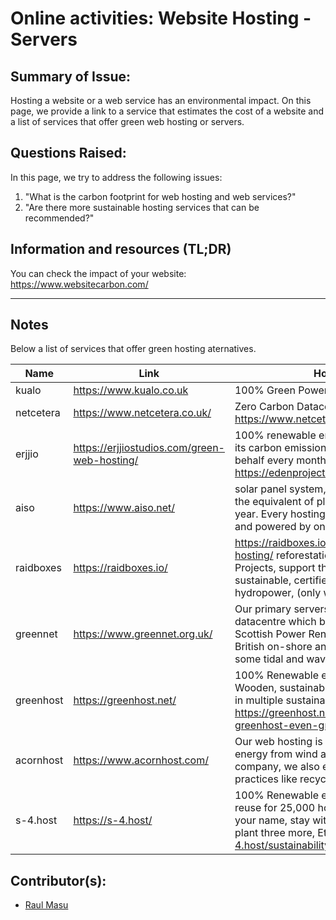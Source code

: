 <!-- Copy this template to add a new topic. Replace text in {brackets} with your content. -->

# Online activities: Website Hosting - Servers

## Summary of Issue: 

Hosting a website or a web service has an environmental impact. On this page, we provide a link to a service that estimates the cost of a website and a list of services that offer green web hosting or servers.

## Questions Raised:

In this page, we try to address the following issues:

1. "What is the carbon footprint for web hosting and web services?"
2. "Are there more sustainable hosting services that can be recommended?"

## Information and resources (TL;DR)

You can check the  impact of your website: https://www.websitecarbon.com/

-----

## Notes

Below a list of services that offer green hosting aternatives.


|Name          | Link                       |  How is it green  |   cost web hosting | Server         |      
|------------- | -------------              | -------------     |  -------------     |-------------   |
|       kualo  |https://www.kualo.co.uk     | 100% Green Powered|  3 (10gb)- 10 (50gb)/month| 24 month|
|netcetera     |https://www.netcetera.co.uk/| Zero Carbon Datacentre https://www.netcetera.co.uk/datacentre/#green| 3 (5gb) 6.60 (20 gb) per month https://www.netcetera.co.uk/hosting/ | 55 (8 tb 512gb ram) 110 (10 tb 128 gb ram)|
|erjjio|https://erjjiostudios.com/green-web-hosting/| 100% renewable energy, optimise it to reduce its carbon emissions, and plant trees on your behalf every month, partenship with https://edenprojects.org/|5(10 GB)/month'7 (Unlimited disk storage)||
|aiso|https://www.aiso.net/| solar panel system, according to their count is the equivalent of planting 8 acres of trees per year. Every hosting account with AISO is green and powered by on-site solar.| $6.25 (10 GB )|10 (30gb 1gb ram), 45 (50 gb  4 gb ram) (many packages, two are examples)|
|raidboxes|https://raidboxes.io/|https://raidboxes.io/it/wordpress-green-hosting/  reforestation of Eden Reforestation Projects, support the Get Mads initiative, rely on sustainable, certified green electricity from hydropower, (only wordpress)|15 per month (1wordpress website 5gb ssd)|-|
|greennet|https://www.greennet.org.uk/|Our primary servers are located in a London datacentre which buys its electricity from Scottish Power Renewables, generated from British on-shore and off-shore wind as well as some tidal and wave power sources.| £108.00 inc. VAT per year (1bg)||
|greenhost|https://greenhost.net/| 100% Renewable energy from local windmills Wooden, sustainable office building  Participating in multiple sustainability projects https://greenhost.net/blog/2018/02/22/making-greenhost-even-greener/| € 51.00 / year (1000 MB ), € 108.00 / year 5 GB  https://greenhost.net/products/hosting/|€ 5.75 / month  (5 GB )https://greenhost.net/products/vps/
|acornhost|https://www.acornhost.com/|Our web hosting is powered by 100% green energy from wind and solar sources. As a company, we also embrace sustainable practices like recycling and tele-commuting. |$8.95 5GB space 100 GB bandwidth||
|s-4.host|https://s-4.host/|100% Renewable energy,Heat recovery and reuse for 25,000 homes,  we will plant a tree in your name, stay with us for a year and we will plant three more, Ethical partnerships https://s-4.host/sustainability/|50,000 visits €10 per month||

## Contributor(s): 

- [Raul Masu](mailto:raul@raulmasu.org)

